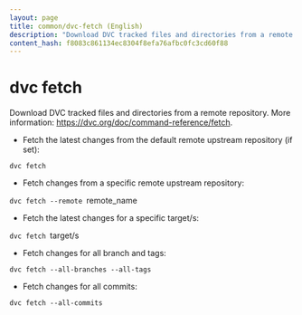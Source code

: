 ```yaml
---
layout: page
title: common/dvc-fetch (English)
description: "Download DVC tracked files and directories from a remote repository."
content_hash: f8083c861134ec8304f8efa76afbc0fc3cd60f88
---
```

# dvc fetch

Download DVC tracked files and directories from a remote repository.
More information: <https://dvc.org/doc/command-reference/fetch>.

- Fetch the latest changes from the default remote upstream repository (if set):

`dvc fetch`

- Fetch changes from a specific remote upstream repository:

`dvc fetch --remote `<span class="tldr-var badge badge-pill bg-dark-lm bg-white-dm text-white-lm text-dark-dm font-weight-bold">remote_name</span>

- Fetch the latest changes for a specific target/s:

`dvc fetch `<span class="tldr-var badge badge-pill bg-dark-lm bg-white-dm text-white-lm text-dark-dm font-weight-bold">target/s</span>

- Fetch changes for all branch and tags:

`dvc fetch --all-branches --all-tags`

- Fetch changes for all commits:

`dvc fetch --all-commits`
